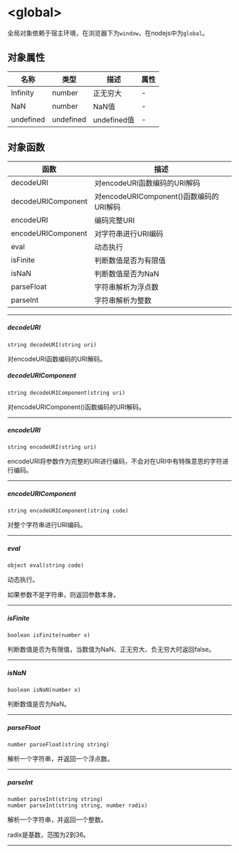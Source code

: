 # \<global\>

全局对象依赖于宿主环境，在浏览器下为`window`，在nodejs中为`global`。

## 对象属性

| 名称 | 类型 | 描述 | 属性 |
|---|---|---|---|
| Infinity | number | 正无穷大 | - |
| NaN | number | NaN值 | - |
| undefined | undefined | undefined值 | - |

## 对象函数

| 函数 | 描述 |
|---|---|
| decodeURI | 对encodeURI函数编码的URI解码 |
| decodeURIComponent | 对encodeURIComponent()函数编码的URI解码 |
| encodeURI | 编码完整URI |
| encodeURIComponent | 对字符串进行URI编码 |
| eval | 动态执行 |
| isFinite | 判断数值是否为有限值 |
| isNaN | 判断数值是否为NaN |
| parseFloat | 字符串解析为浮点数 |
| parseInt | 字符串解析为整数 |

---

##### decodeURI
```
string decodeURI(string uri)
```

对encodeURI函数编码的URI解码。

##### decodeURIComponent
```
string decodeURIComponent(string uri)
```

对encodeURIComponent()函数编码的URI解码。

---

##### encodeURI
```
string encodeURI(string uri)
```

encodeURI将参数作为完整的URI进行编码，不会对在URI中有特殊意思的字符进行编码。

---

##### encodeURIComponent	
```
string encodeURIComponent(string code)
```

对整个字符串进行URI编码。

---

##### eval
```
object eval(string code)
```

动态执行。

如果参数不是字符串，则返回参数本身。

---

##### isFinite
```
boolean isFinite(number x)
```

判断数值是否为有限值，当数值为NaN、正无穷大、负无穷大时返回false。

---

##### isNaN	
```
boolean isNaN(number x)	
```

判断数值是否为NaN。

---

##### parseFloat	
```
number parseFloat(string string)
```

解析一个字符串，并返回一个浮点数。

---

##### parseInt	
```
number parseInt(string string)
number parseInt(string string, number radix)
```

解析一个字符串，并返回一个整数。

radix是基数，范围为2到36。

---
